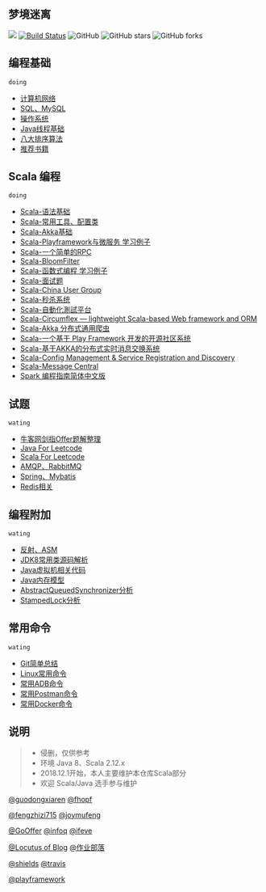 梦境迷离
---

![](https://s04.flagcounter.com/count2/blcV/bg_FFFFFF/txt_000000/border_CCCCCC/columns_2/maxflags_12/viewers_0/labels_0/pageviews_0/flags_0/percent_0/")
[![Build Status](https://travis-ci.org/jxnu-liguobin/cs-summary-reflection.svg?branch=master)](https://travis-ci.org/jxnu-liguobin/cs-summary-reflection)
![GitHub](https://img.shields.io/github/license/jxnu-liguobin/cs-summary-reflection.svg)
![GitHub stars](https://img.shields.io/github/stars/jxnu-liguobin/cs-summary-reflection.svg)
![GitHub forks](https://img.shields.io/github/forks/jxnu-liguobin/cs-summary-reflection.svg)

编程基础 
---
``` doing ```
- [计算机网络](https://github.com/jxnu-liguobin/cs-summary-reflection/blob/master/src/main/java/cn/edu/jxnu/questions/Network.md)
- [SQL、MySQL](https://github.com/jxnu-liguobin/cs-summary-reflection/blob/master/src/main/java/cn/edu/jxnu/questions/MySQL.md)
- [操作系统](https://github.com/jxnu-liguobin/cs-summary-reflection/blob/master/src/main/java/cn/edu/jxnu/questions/OS.md)
- [Java线程基础](https://github.com/jxnu-liguobin/cs-summary-reflection/blob/master/src/main/java/cn/edu/jxnu/questions/Threads.md)
- [八大排序算法](https://github.com/jxnu-liguobin/cs-summary-reflection/blob/master/src/main/java/cn/edu/jxnu/questions/Sort.md)
- [推荐书籍](https://github.com/jxnu-liguobin/cs-summary-reflection/blob/master/src/main/java/cn/edu/jxnu/recommendbooks/JavaBooks.md)

Scala 编程
---
``` doing ```
- [Scala-语法基础](https://github.com/jxnu-liguobin/cs-summary-reflection/blob/master/src/main/java/cn/edu/jxnu/scala/ScalaBasic.md)
- [Scala-常用工具、配置类](https://github.com/jxnu-liguobin/cs-summary-reflection/blob/master/src/main/java/cn/edu/jxnu/scala/ScalaUtil.md)
- [Scala-Akka基础](https://github.com/jxnu-liguobin/cs-summary-reflection/blob/master/src/main/java/cn/edu/jxnu/scala/ScalaAkkaBasic.md)
- [Scala-Playframework与微服务 学习例子](https://github.com/jxnu-liguobin/scala_micro_service)
- [Scala-一个简单的RPC](https://github.com/jxnu-liguobin/dlsRpc)
- [Scala-BloomFilter](https://github.com/jxnu-liguobin/Scala-BloomFilter)
- [Scala-函数式编程 学习例子](https://github.com/jxnu-liguobin/cs-summary-reflection/tree/master/src/main/java/cn/edu/jxnu/scala/fb/Scalafb.md)
- [Scala-面试题](https://github.com/jxnu-liguobin/cs-summary-reflection/blob/master/src/main/java/cn/edu/jxnu/questions/ScalaQuestions.md)
- [Scala-China User Group](https://github.com/CSUG/csug)
- [Scala-秒杀系统](https://github.com/jxnu-liguobin/SpringBoot-SecKill-Scala)
- [Scala-自動化測試平台](https://github.com/LightSwordSpringBoot/lightsword)
- [Scala-Circumflex — lightweight Scala-based Web framework and ORM](https://github.com/inca/circumflex)
- [Scala-Akka 分布式通用爬虫](https://github.com/jxnu-liguobin/scala-akka-crawler)
- [Scala-一个基于 Play Framework 开发的开源社区系统](https://github.com/playcommunity/play-community)
- [Scala-基于AKKA的分布式实时消息交换系统](https://github.com/goodrain/realtime-message-system)
- [Scala-Config Management & Service Registration and Discovery](https://github.com/growingio/dryad)
- [Scala-Message Central](https://github.com/aiyanbo/metral)
- [Spark 编程指南简体中文版 ](https://github.com/aiyanbo/spark-programming-guide-zh-cn)

试题
---
``` wating ```
- [牛客网剑指Offer题解整理](https://github.com/jxnu-liguobin/cs-summary-reflection/blob/master/src/main/java/cn/edu/jxnu/questions/JianZhiOffer.md)
- [Java For Leetcode](https://github.com/jxnu-liguobin/cs-summary-reflection/blob/master/src/main/java/cn/edu/jxnu/leetcode)
- [Scala For Leetcode](https://github.com/jxnu-liguobin/cs-summary-reflection/blob/master/src/main/java/cn/edu/jxnu/leetcode/scala) 
- [AMQP、RabbitMQ](https://github.com/jxnu-liguobin/cs-summary-reflection/blob/master/src/main/java/cn/edu/jxnu/questions/MQ.md)
- [Spring、Mybatis](https://github.com/jxnu-liguobin/cs-summary-reflection/blob/master/src/main/java/cn/edu/jxnu/questions/SSM.md)
- [Redis相关](https://github.com/jxnu-liguobin/cs-summary-reflection/blob/master/src/main/java/cn/edu/jxnu/questions/Redis.md)

编程附加
---
``` wating ```
- [反射、ASM](https://github.com/jxnu-liguobin/cs-summary-reflection/blob/master/src/main/java/cn/edu/jxnu/questions/ASM.md)
- [JDK8常用类源码解析](https://github.com/jxnu-liguobin/cs-summary-reflection/blob/master/src/main/java/cn/edu/jxnu/sourcecode/sourcecode.md)
- [Java虚拟机相关代码](https://github.com/jxnu-liguobin/cs-summary-reflection/blob/master/src/main/java/cn/edu/jxnu/questions/JVM.md)
- [Java内存模型](https://github.com/jxnu-liguobin/cs-summary-reflection/blob/master/src/main/java/cn/edu/jxnu/questions/JMM.md)
- [AbstractQueuedSynchronizer分析](https://github.com/jxnu-liguobin/cs-summary-reflection/blob/master/src/main/java/cn/edu/jxnu/questions/AQS.md)
- [StampedLock分析](https://github.com/jxnu-liguobin/cs-summary-reflection/blob/master/src/main/java/cn/edu/jxnu/questions/StampedLock.md)

常用命令
---
``` wating ```
- [Git简单总结](https://github.com/jxnu-liguobin/cs-summary-reflection/blob/master/src/main/java/cn/edu/jxnu/questions/Git.md)
- [Linux常用命令](https://github.com/jxnu-liguobin/cs-summary-reflection/blob/master/src/main/java/cn/edu/jxnu/questions/Linux.md)
- [常用ADB命令](https://github.com/jxnu-liguobin/cs-summary-reflection/blob/master/src/main/java/cn/edu/jxnu/autoTest/ADB.md)
- [常用Postman命令](https://github.com/jxnu-liguobin/cs-summary-reflection/blob/master/src/main/java/cn/edu/jxnu/autoTest/Postman.md)
- [常用Docker命令](https://github.com/jxnu-liguobin/cs-summary-reflection/blob/master/src/main/java/cn/edu/jxnu/questions/Docker.md)

说明
---
> * 侵删，仅供参考
> * 环境 Java 8、Scala 2.12.x
> * 2018.12.1开始，本人主要维护本仓库Scala部分
> * 欢迎 Scala/Java 选手参与维护

[@guodongxiaren](https://github.com/guodongxiaren/README) [@fhopf](https://github.com/fhopf/akka-crawler-example)

[@fengzhizi715](https://github.com/fengzhizi715/ProxyPool) [@joymufeng](https://github.com/joymufeng)

[@GoOffer](https://github.com/liuenci/GoOffer) [@infoq](https://www.infoq.cn) [@ifeve](http://ifeve.com/) 

[@Locutus of Blog](http://blog.locut.us/2008/01/12/a-decent-stand-alone-java-bloom-filter-implementation/) [@作业部落](https://www.zybuluo.com)

[@shields](https://shields.io/) [@travis](https://travis-ci.org/)

[@playframework](https://www.playframework.com)